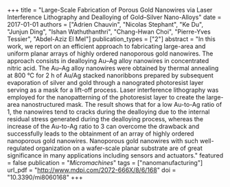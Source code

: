 +++
title = "Large-Scale Fabrication of Porous Gold Nanowires via Laser Interference Lithography and Dealloying of Gold–Silver Nano-Alloys"
date = 2017-01-01
authors = ["Adrien Chauvin", "Nicolas Stephant", "Ke Du", "Junjun Ding", "Ishan Wathuthanthri", "Chang-Hwan Choi", "Pierre-Yves Tessier", "Abdel-Aziz El Mel"]
publication_types = ["2"]
abstract = "In this work, we report on an efficient approach to fabricating large-area and uniform planar arrays of highly ordered nanoporous gold nanowires. The approach consists in dealloying Au–Ag alloy nanowires in concentrated nitric acid. The Au–Ag alloy nanowires were obtained by thermal annealing at 800 °C for 2 h of Au/Ag stacked nanoribbons prepared by subsequent evaporation of silver and gold through a nanograted photoresist layer serving as a mask for a lift-off process. Laser interference lithography was employed for the nanopatterning of the photoresist layer to create the large-area nanostructured mask. The result shows that for a low Au-to-Ag ratio of 1, the nanowires tend to cracks during the dealloying due to the internal residual stress generated during the dealloying process, whereas the increase of the Au-to-Ag ratio to 3 can overcome the drawback and successfully leads to the obtainment of an array of highly ordered nanoporous gold nanowires. Nanoporous gold nanowires with such well-regulated organization on a wafer-scale planar substrate are of great significance in many applications including sensors and actuators."
featured = false
publication = "*Micromachines*"
tags = ["nanomanufacturing"]
url_pdf = "http://www.mdpi.com/2072-666X/8/6/168"
doi = "10.3390/mi8060168"
+++

